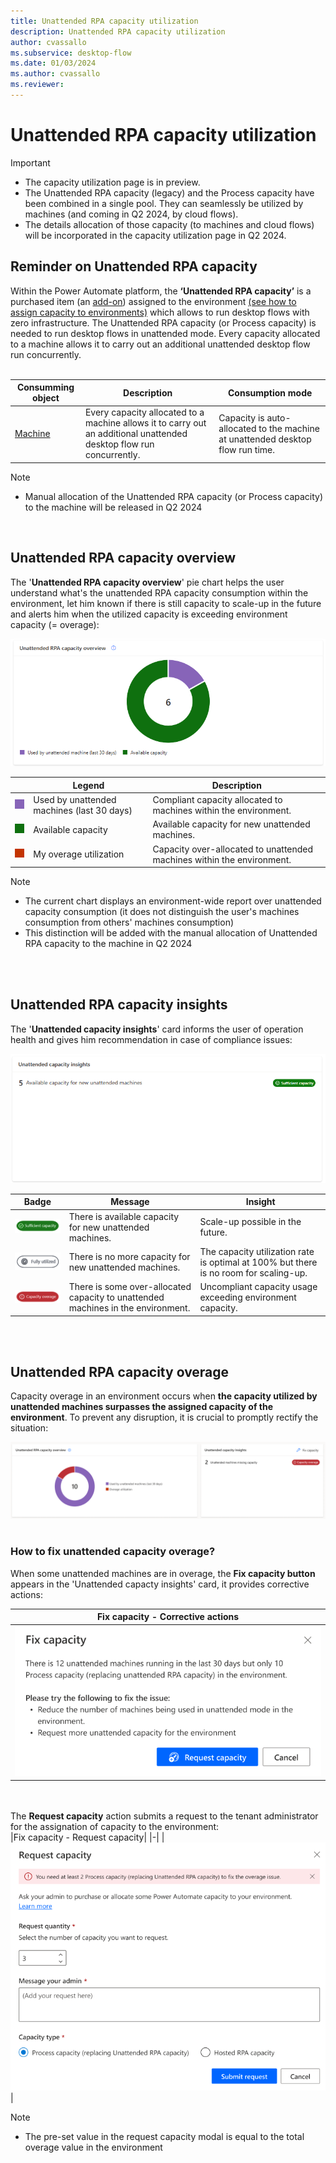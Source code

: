 ```yaml
---
title: Unattended RPA capacity utilization 
description: Unattended RPA capacity utilization 
author: cvassallo
ms.subservice: desktop-flow
ms.date: 01/03/2024
ms.author: cvassallo
ms.reviewer: 
---
```


# Unattended RPA capacity utilization 

> [!IMPORTANT]
> - The capacity utilization page is in preview.
> - The Unattended RPA capacity (legacy) and the Process capacity have been combined in a single pool. They can seamlessly be utilized by machines (and coming in Q2 2024, by cloud flows).
> - The details allocation of those capacity (to machines and cloud flows) will be incorporated in the capacity utilization page in Q2 2024.


## Reminder on Unattended RPA capacity 

Within the Power Automate platform, the **‘Unattended RPA capacity’** is a purchased item (an [add-on](https://learn.microsoft.com/en-us/power-platform/admin/power-automate-licensing/add-ons#unattended-rpa-add-on)) assigned to the environment [(see how to assign capacity to environments)](https://learn.microsoft.com/power-platform/admin/capacity-add-on#allocate-or-change-capacity-in-an-environment) which allows to run desktop flows with zero infrastructure. The Unattended RPA capacity (or Process capacity) is needed to run desktop flows in unattended mode. Every capacity allocated to a machine allows it to carry out an additional unattended desktop flow run concurrently.
<br/><br/>

|Consumming object|Description|Consumption mode|
|----|--------------------|----|
|[Machine](manage-machines.md)|Every capacity allocated to a machine allows it to carry out an additional unattended desktop flow run concurrently.|Capacity is auto-allocated to the machine at unattended desktop flow run time.|

> [!NOTE]
> - Manual allocation of the Unattended RPA capacity (or Process capacity) to the machine will be released in Q2 2024

<br/>


## Unattended RPA capacity overview

The '**Unattended RPA capacity overview**' pie chart helps the user understand what's the unattended RPA capacity consumption within the environment, let him known if there is still capacity to scale-up in the future and alerts him when the utilized capacity is exceeding environment capacity (= overage): 

![Unattended capacity overview](media/capacity-utilization/unattended-capacity-overview.png)

||Legend|Description|
|----|--------------------|----|
|![Legend color - Used by unattended machines (last 30 days)](media/capacity-utilization/legend-used-by-unattended-machines.png)|Used by unattended machines (last 30 days)|Compliant capacity allocated to machines within the environment.|
|![Legend color - Available capacity](media/capacity-utilization/legend-available-capacity.png)|Available capacity|Available capacity for new unattended machines.|
|![Legend color - Overage utilization](media/capacity-utilization/legend-my-overage-utilization.png)|My overage utilization|Capacity over-allocated to unattended machines within the environment.|


> [!NOTE]
> - The current chart displays an environment-wide report over unattended capacity consumption (it does not distinguish the user's machines consumption from others' machines consumption)
> - This distinction will be added with the manual allocation of Unattended RPA capacity to the machine in Q2 2024

<br/><br/>

## Unattended RPA capacity insights 

The '**Unattended capacity insights**' card informs the user of operation health and gives him recommendation in case of compliance issues:

![Unattended capacity insight](media/capacity-utilization/unattended-capacity-insight.png)

|Badge|Message|Insight|
|----|--------------------|----|
|![Badge - Sufficient capacity](media/capacity-utilization/badge-sufficient-capacity.png)|There is available capacity for new unattended machines.|Scale-up possible in the future.|
|![Badge - Fully utilized](media/capacity-utilization/badge-fully-utilized.png)|There is no more capacity for new unattended machines.|The capacity utilization rate is optimal at 100% but there is no room for scaling-up.|
|![Badge - Capacity overage](media/capacity-utilization/badge-capacity-overage.png)|There is some over-allocated capacity to unattended machines in the environment.|Uncompliant capacity usage exceeding environment capacity.|



<br/><br/>

## Unattended RPA capacity overage

Capacity overage in an environment occurs when **the capacity utilized by unattended machines surpasses the assigned capacity of the environment**. To prevent any disruption, it is crucial to promptly rectify the situation:

![Unattended overage](media/capacity-utilization/overage-unattended.png)
<br><br>

### How to fix unattended capacity overage?
When some unattended machines are in overage, the **Fix capacity button** appears in the 'Unattended capacty insights' card, it provides corrective actions: 

|Fix capacity - Corrective actions|
|-|
|![Unattended fix capacity](media/capacity-utilization/unattended-fix-capacity.png)|

<br><br>
The **Request capacity** action submits a request to the tenant administrator for the assignation of capacity to the environment:
<br>
|Fix capacity - Request capacity|
|-|
|![Unattended fix capacity](media/capacity-utilization/unattended-capacity-request.png)|

> [!NOTE]
> - The pre-set value in the request capacity modal is equal to the total overage value in the environment 

<br><br>

